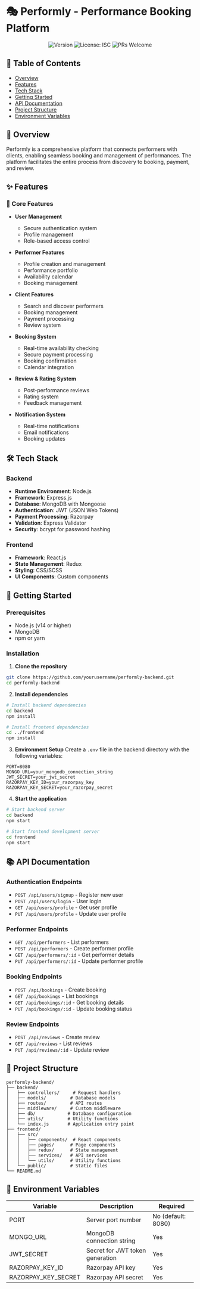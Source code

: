 # 🎭 Performly - Performance Booking Platform

<div align="center">

![Version](https://img.shields.io/badge/version-1.0.0-blue.svg?cacheSeconds=2592000)
![License: ISC](https://img.shields.io/badge/License-ISC-yellow.svg)
![PRs Welcome](https://img.shields.io/badge/PRs-welcome-brightgreen.svg)

</div>

## 📝 Table of Contents
- [Overview](#-overview)
- [Features](#-features)
- [Tech Stack](#-tech-stack)
- [Getting Started](#-getting-started)
- [API Documentation](#-api-documentation)
- [Project Structure](#-project-structure)
- [Environment Variables](#-environment-variables)

## 🌟 Overview

Performly is a comprehensive platform that connects performers with clients, enabling seamless booking and management of performances. The platform facilitates the entire process from discovery to booking, payment, and review.

## ✨ Features

### 🎯 Core Features
- **User Management**
  - Secure authentication system
  - Profile management
  - Role-based access control

- **Performer Features**
  - Profile creation and management
  - Performance portfolio
  - Availability calendar
  - Booking management

- **Client Features**
  - Search and discover performers
  - Booking management
  - Payment processing
  - Review system

- **Booking System**
  - Real-time availability checking
  - Secure payment processing
  - Booking confirmation
  - Calendar integration

- **Review & Rating System**
  - Post-performance reviews
  - Rating system
  - Feedback management

- **Notification System**
  - Real-time notifications
  - Email notifications
  - Booking updates

## 🛠 Tech Stack

### Backend
- **Runtime Environment**: Node.js
- **Framework**: Express.js
- **Database**: MongoDB with Mongoose
- **Authentication**: JWT (JSON Web Tokens)
- **Payment Processing**: Razorpay
- **Validation**: Express Validator
- **Security**: bcrypt for password hashing

### Frontend
- **Framework**: React.js
- **State Management**: Redux
- **Styling**: CSS/SCSS
- **UI Components**: Custom components

## 🚀 Getting Started

### Prerequisites
- Node.js (v14 or higher)
- MongoDB
- npm or yarn

### Installation

1. **Clone the repository**
```bash
git clone https://github.com/yourusername/performly-backend.git
cd performly-backend
```

2. **Install dependencies**
```bash
# Install backend dependencies
cd backend
npm install

# Install frontend dependencies
cd ../frontend
npm install
```

3. **Environment Setup**
Create a `.env` file in the backend directory with the following variables:
```env
PORT=8080
MONGO_URL=your_mongodb_connection_string
JWT_SECRET=your_jwt_secret
RAZORPAY_KEY_ID=your_razorpay_key
RAZORPAY_KEY_SECRET=your_razorpay_secret
```

4. **Start the application**
```bash
# Start backend server
cd backend
npm start

# Start frontend development server
cd frontend
npm start
```

## 📚 API Documentation

### Authentication Endpoints
- `POST /api/users/signup` - Register new user
- `POST /api/users/login` - User login
- `GET /api/users/profile` - Get user profile
- `PUT /api/users/profile` - Update user profile

### Performer Endpoints
- `GET /api/performers` - List performers
- `POST /api/performers` - Create performer profile
- `GET /api/performers/:id` - Get performer details
- `PUT /api/performers/:id` - Update performer profile

### Booking Endpoints
- `POST /api/bookings` - Create booking
- `GET /api/bookings` - List bookings
- `GET /api/bookings/:id` - Get booking details
- `PUT /api/bookings/:id` - Update booking status

### Review Endpoints
- `POST /api/reviews` - Create review
- `GET /api/reviews` - List reviews
- `PUT /api/reviews/:id` - Update review

## 📁 Project Structure

```
performly-backend/
├── backend/
│   ├── controllers/     # Request handlers
│   ├── models/         # Database models
│   ├── routes/         # API routes
│   ├── middleware/     # Custom middleware
│   ├── db/            # Database configuration
│   ├── utils/         # Utility functions
│   └── index.js       # Application entry point
├── frontend/
│   ├── src/
│   │   ├── components/  # React components
│   │   ├── pages/      # Page components
│   │   ├── redux/      # State management
│   │   ├── services/   # API services
│   │   └── utils/      # Utility functions
│   └── public/         # Static files
└── README.md
```

## 🔐 Environment Variables

| Variable | Description | Required |
|----------|-------------|----------|
| PORT | Server port number | No (default: 8080) |
| MONGO_URL | MongoDB connection string | Yes |
| JWT_SECRET | Secret for JWT token generation | Yes |
| RAZORPAY_KEY_ID | Razorpay API key | Yes |
| RAZORPAY_KEY_SECRET | Razorpay API secret | Yes |

